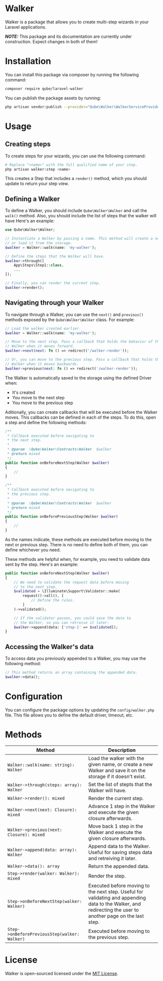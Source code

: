 # Walker

Walker is a package that allows you to create multi-step wizards in your Laravel applications.

**_NOTE:_** This package and its documentation are currently under construction. Expect changes in both of them!

# Installation

You can install this package via composer by running the following command:

```bash
composer require qube/laravel-walker
```

You can publish the package assets by running:

```bash
php artisan vendor:publish --provider="Qube\Walker\WalkerServiceProvider"
```

# Usage

## Creating steps

To create steps for your wizards, you can use the following command:

```bash
# Replace "<name>" with the full qualified name of your step.
php artisan walker:step <name>
```

This creates a Step that includes a `render()` method, which you should update to return your step view.

## Defining a Walker

To define a Walker, you should include `Qube\Walker\Walker` and call the `walk()` method. Also, you should include the list of steps that the walker will have Here's an example:

```php
use Qube\Walker\Walker;

// Instantiate a Walker by passing a name. This method will create a new Walker
// or load it from the storage.
$walker = Walker::walk(name: 'my-walker');

// Define the steps that the Walker will have.
$walker->through([
    App\Steps\Step1::class,
    ...
]);

// Finally, you can render the current step.
$walker->render();
```

## Navigating through your Walker

To navigate through a Walker, you can use the `next()` and `previous()` methods exposed by the `Qube\Walker\Walker` class. For example:

```php
// Load the walker created earlier.
$walker = Walker::walk(name: 'my-walker');

// Move to the next step. Pass a callback that holds the behavior of the
// Walker when it moves forward.
$walker->next(next: fn () => redirect('/walker-render'));

// Or, you can move to the previous step. Pass a callback that holds the behavior of the
// Walker when it moves backwards.
$walker->previous(next: fn () => redirect('/walker-render'));
```

The Walker is automatically saved to the storage using the defined Driver when:

- It's created
- You move to the next step
- You move to the previous step

Aditionally, you can create callbacks that will be executed before the Walker moves. This callbacks can be defined in each of the steps. To do this, open a step and define the following methods:

```php
/**
 * Callback executed before navigating to
 * the next step.
 *
 * @param  \Qube\Walker\Contracts\Walker  $walker
 * @return mixed
 */
public function onBeforeNextStep(Walker $walker)
{
    //
}

/**
 * Callback executed before navigating to
 * the previous step.
 *
 * @param  \Qube\Walker\Contracts\Walker  $walker
 * @return mixed
 */
public function onBeforePreviousStep(Walker $walker)
{
    //
}
```

As the names indicate, these methods are executed before moving to the next or previous step. There is no need to define both of them, you can define whichever you need.

These methods are helpful when, for example, you need to validate data sent by the step. Here's an example:

```php
public function onBeforeNextStep(Walker $walker)
{
    // We need to validate the request data before moving
    // to the next step.
    $validated = \Illuminate\Support\Validator::make(
        request()->all(), [
            // Define the rules.
        ]
    )->validated();

    // If the validator passes, you could save the data to
    // the Walker, so you can retreive it later:
    $walker->append(data: ['step-1' => $validated]);
}
```

## Accessing the Walker's data

To access data you previously appended to a Walker, you may use the following method:

```php
// This method returns an array containing the appended data.
$walker->data();
```

# Configuration

You can configure the package options by updating the `config/walker.php` file. This file allows you to define the default driver, timeout, etc.

# Methods

| Method                                       | Description                                                                                                                                                 |
| -------------------------------------------- | ----------------------------------------------------------------------------------------------------------------------------------------------------------- |
| `Walker::walk(name: string): Walker`         | Load the walker with the given name, or create a new Walker and save it on the storage if it doesn't exist.                                                 |
| `Walker->through(steps: array): Walker`      | Set the list of stepts that the Walker will have.                                                                                                           |
| `Walker->render(): mixed`                    | Render the current step.                                                                                                                                    |
| `Walker->next(next: Closure): mixed`         | Advance 1 step in the Walker and execute the given closure afterwards.                                                                                      |
| `Walker->previous(next: Closure): mixed`     | Move back 1 step in the Walker and execute the given closure afterwards.                                                                                    |
| `Walker->append(data: array): Walker`        | Append data to the Walker. Useful for saving steps data and retreiving it later.                                                                            |
| `Walker->data(): array`                      | Return the appended data.                                                                                                                                   |
| `Step->render(walker: Walker): mixed`        | Render the step.                                                                                                                                            |
| `Step->onBeforeNextStep(walker: Walker)`     | Executed before moving to the next step. Useful for validating and appending data to the Walker, and redirecting the user to another page on the last step. |
| `Step->onBeforePreviousStep(walker: Walker)` | Executed before moving to the previous step.                                                                                                                |

# License

Walker is open-sourced licensed under the [MIT License](LICENSE.md).
